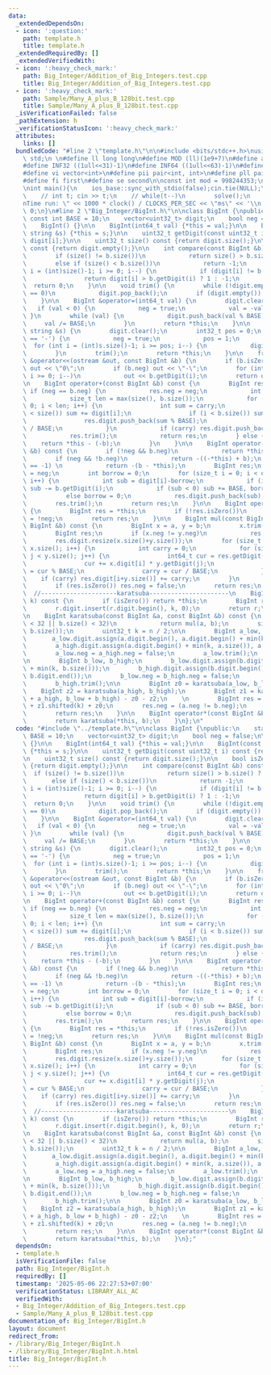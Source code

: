 ```yaml
---
data:
  _extendedDependsOn:
  - icon: ':question:'
    path: template.h
    title: template.h
  _extendedRequiredBy: []
  _extendedVerifiedWith:
  - icon: ':heavy_check_mark:'
    path: Big_Integer/Addition_of_Big_Integers.test.cpp
    title: Big_Integer/Addition_of_Big_Integers.test.cpp
  - icon: ':heavy_check_mark:'
    path: Sample/Many_A_plus_B_128bit.test.cpp
    title: Sample/Many_A_plus_B_128bit.test.cpp
  _isVerificationFailed: false
  _pathExtension: h
  _verificationStatusIcon: ':heavy_check_mark:'
  attributes:
    links: []
  bundledCode: "#line 2 \"template.h\"\n\n#include <bits/stdc++.h>\nusing namespace\
    \ std;\n \n#define ll long long\n#define MOD (ll)(1e9+7)\n#define all(x) (x).begin(),(x).end()\n\
    #define INF32 ((1ull<<31)-1)\n#define INF64 ((1ull<<63)-1)\n#define inf (ll)1e18\n\
    #define vi vector<int>\n#define pii pair<int, int>\n#define pll pair<ll, ll>\n\
    #define fi first\n#define se second\n\nconst int mod = 998244353;\n\nvoid solve();\n\
    \nint main(){\n    ios_base::sync_with_stdio(false);cin.tie(NULL);\n    // cin.exceptions(cin.failbit);\n\
    \    // int t; cin >> t;\n    // while(t--)\n        solve();\n    cerr << \"\\\
    nTime run: \" << 1000 * clock() / CLOCKS_PER_SEC << \"ms\" << '\\n';\n    return\
    \ 0;\n}\n#line 2 \"Big_Integer/BigInt.h\"\n\nclass BigInt {\npublic:\n    static\
    \ const int BASE = 10;\n    vector<uint32_t> digit;\n    bool neg = false;\n\n\
    \    BigInt() {}\n\n    BigInt(int64_t val) {*this = val;}\n\n    BigInt(const\
    \ string &s) {*this = s;}\n\n    uint32_t getDigit(const uint32_t i) const {return\
    \ digit[i];}\n\n    uint32_t size() const {return digit.size();}\n\n    bool isZero()\
    \ const {return digit.empty();}\n\n    int compare(const BigInt &b) const {\n\
    \        if (size() != b.size())\n            return size() > b.size() ? 1 : -1;\n\
    \        else if (size() < b.size())\n            return -1;\n        for (int\
    \ i = (int)size()-1; i >= 0; i--) {\n            if (digit[i] != b.getDigit(i))\n\
    \                return digit[i] > b.getDigit(i) ? 1 : -1;\n        }\n      \
    \  return 0;\n    }\n\n    void trim() {\n        while (!digit.empty() && digit.back()\
    \ == 0)\n            digit.pop_back();\n        if (digit.empty()) neg = false;\n\
    \    }\n\n    BigInt &operator=(int64_t val) {\n        digit.clear();\n     \
    \   if (val < 0) {\n            neg = true;\n            val = -val;\n       \
    \ }\n        while (val) {\n            digit.push_back(val % BASE);\n       \
    \     val /= BASE;\n        }\n        return *this;\n    }\n\n    BigInt &operator=(const\
    \ string &s) {\n        digit.clear();\n        int32_t pos = 0;\n        if (s[0]\
    \ == '-') {\n            neg = true;\n            pos = 1;\n        }\n      \
    \  for (int i = (int)s.size()-1; i >= pos; i--) {\n            digit.push_back(s[i]-'0');\n\
    \        }\n        trim();\n        return *this;\n    }\n\n    friend ostream\
    \ &operator<<(ostream &out, const BigInt &b) {\n        if (b.isZero()) return\
    \ out << \"0\";\n        if (b.neg) out << \"-\";\n        for (int i = (int)b.size()-1;\
    \ i >= 0; i--)\n            out << b.getDigit(i);\n        return out;\n    }\n\
    \n    BigInt operator+(const BigInt &b) const {\n        BigInt res;\n       \
    \ if (neg == b.neg) {\n            res.neg = neg;\n            int carry = 0;\n\
    \            size_t len = max(size(), b.size());\n            for (size_t i =\
    \ 0; i < len; i++) {\n                int sum = carry;\n                if (i\
    \ < size()) sum += digit[i];\n                if (i < b.size()) sum += b.getDigit(i);\n\
    \                res.digit.push_back(sum % BASE);\n                carry = sum\
    \ / BASE;\n            }\n            if (carry) res.digit.push_back(carry);\n\
    \            res.trim();\n            return res;\n        } else {\n        \
    \    return *this - (-b);\n        }\n    }\n\n    BigInt operator-(const BigInt\
    \ &b) const {\n        if (!neg && b.neg)\n            return *this + (-b);\n\
    \        if (neg && !b.neg)\n            return -((-*this) + b);\n        if (compare(b)\
    \ == -1) \n            return -(b - *this);\n        BigInt res;\n        res.neg\
    \ = neg;\n        int borrow = 0;\n        for (size_t i = 0; i < digit.size();\
    \ i++) {\n            int sub = digit[i]-borrow;\n            if (i < b.size())\
    \ sub -= b.getDigit(i);\n            if (sub < 0) sub += BASE, borrow = 1;\n \
    \           else borrow = 0;\n            res.digit.push_back(sub);\n        }\n\
    \        res.trim();\n        return res;\n    }\n\n    BigInt operator-() const\
    \ {\n        BigInt res = *this;\n        if (!res.isZero())\n            res.neg\
    \ = !neg;\n        return res;\n    }\n\n    BigInt mul(const BigInt &a, const\
    \ BigInt &b) const {\n        BigInt x = a, y = b;\n        x.trim(); y.trim();\n\
    \        BigInt res;\n        if (x.neg != y.neg)\n            res.neg = true;\n\
    \        res.digit.resize(x.size()+y.size());\n        for (size_t i = 0; i <\
    \ x.size(); i++) {\n            int carry = 0;\n            for (size_t j = 0;\
    \ j < y.size(); j++) {\n                int64_t cur = res.getDigit(i+j) + carry;\n\
    \                cur += x.digit[i] * y.getDigit(j);\n                res.digit[i+j]\
    \ = cur % BASE;\n                carry = cur / BASE;\n            }\n        \
    \    if (carry) res.digit[i+y.size()] += carry;\n        }\n        res.trim();\n\
    \        if (res.isZero()) res.neg = false;\n        return res;\n    }\n\n  \
    \  //---------------------karatsuba----------------------\n    BigInt shifted(size_t\
    \ k) const {\n        if (isZero()) return *this;\n        BigInt r = *this;\n\
    \        r.digit.insert(r.digit.begin(), k, 0);\n        return r;\n    }    \n\
    \n    BigInt karatsuba(const BigInt &a, const BigInt &b) const {\n        if (a.size()\
    \ < 32 || b.size() < 32)\n            return mul(a, b);\n        size_t n = max(a.size(),\
    \ b.size());\n        uint32_t k = n / 2;\n\n        BigInt a_low, a_high;\n \
    \       a_low.digit.assign(a.digit.begin(), a.digit.begin() + min(k, a.size()));\n\
    \        a_high.digit.assign(a.digit.begin() + min(k, a.size()), a.digit.end());\n\
    \        a_low.neg = a_high.neg = false;\n        a_low.trim();\n        a_high.trim();\n\
    \n        BigInt b_low, b_high;\n        b_low.digit.assign(b.digit.begin(), b.digit.begin()\
    \ + min(k, b.size()));\n        b_high.digit.assign(b.digit.begin() + min(k, b.size()),\
    \ b.digit.end());\n        b_low.neg = b_high.neg = false;\n        b_low.trim();\n\
    \        b_high.trim();\n\n        BigInt z0 = karatsuba(a_low, b_low);\n    \
    \    BigInt z2 = karatsuba(a_high, b_high);\n        BigInt z1 = karatsuba(a_low\
    \ + a_high, b_low + b_high) - z0 - z2;\n    \n        BigInt res = z2.shifted(2*k)\
    \ + z1.shifted(k) + z0;\n        res.neg = (a.neg != b.neg);\n        res.trim();\n\
    \        return res;\n    }\n\n    BigInt operator*(const BigInt &b) const {\n\
    \        return karatsuba(*this, b);\n    }\n};\n"
  code: "#include \"../template.h\"\n\nclass BigInt {\npublic:\n    static const int\
    \ BASE = 10;\n    vector<uint32_t> digit;\n    bool neg = false;\n\n    BigInt()\
    \ {}\n\n    BigInt(int64_t val) {*this = val;}\n\n    BigInt(const string &s)\
    \ {*this = s;}\n\n    uint32_t getDigit(const uint32_t i) const {return digit[i];}\n\
    \n    uint32_t size() const {return digit.size();}\n\n    bool isZero() const\
    \ {return digit.empty();}\n\n    int compare(const BigInt &b) const {\n      \
    \  if (size() != b.size())\n            return size() > b.size() ? 1 : -1;\n \
    \       else if (size() < b.size())\n            return -1;\n        for (int\
    \ i = (int)size()-1; i >= 0; i--) {\n            if (digit[i] != b.getDigit(i))\n\
    \                return digit[i] > b.getDigit(i) ? 1 : -1;\n        }\n      \
    \  return 0;\n    }\n\n    void trim() {\n        while (!digit.empty() && digit.back()\
    \ == 0)\n            digit.pop_back();\n        if (digit.empty()) neg = false;\n\
    \    }\n\n    BigInt &operator=(int64_t val) {\n        digit.clear();\n     \
    \   if (val < 0) {\n            neg = true;\n            val = -val;\n       \
    \ }\n        while (val) {\n            digit.push_back(val % BASE);\n       \
    \     val /= BASE;\n        }\n        return *this;\n    }\n\n    BigInt &operator=(const\
    \ string &s) {\n        digit.clear();\n        int32_t pos = 0;\n        if (s[0]\
    \ == '-') {\n            neg = true;\n            pos = 1;\n        }\n      \
    \  for (int i = (int)s.size()-1; i >= pos; i--) {\n            digit.push_back(s[i]-'0');\n\
    \        }\n        trim();\n        return *this;\n    }\n\n    friend ostream\
    \ &operator<<(ostream &out, const BigInt &b) {\n        if (b.isZero()) return\
    \ out << \"0\";\n        if (b.neg) out << \"-\";\n        for (int i = (int)b.size()-1;\
    \ i >= 0; i--)\n            out << b.getDigit(i);\n        return out;\n    }\n\
    \n    BigInt operator+(const BigInt &b) const {\n        BigInt res;\n       \
    \ if (neg == b.neg) {\n            res.neg = neg;\n            int carry = 0;\n\
    \            size_t len = max(size(), b.size());\n            for (size_t i =\
    \ 0; i < len; i++) {\n                int sum = carry;\n                if (i\
    \ < size()) sum += digit[i];\n                if (i < b.size()) sum += b.getDigit(i);\n\
    \                res.digit.push_back(sum % BASE);\n                carry = sum\
    \ / BASE;\n            }\n            if (carry) res.digit.push_back(carry);\n\
    \            res.trim();\n            return res;\n        } else {\n        \
    \    return *this - (-b);\n        }\n    }\n\n    BigInt operator-(const BigInt\
    \ &b) const {\n        if (!neg && b.neg)\n            return *this + (-b);\n\
    \        if (neg && !b.neg)\n            return -((-*this) + b);\n        if (compare(b)\
    \ == -1) \n            return -(b - *this);\n        BigInt res;\n        res.neg\
    \ = neg;\n        int borrow = 0;\n        for (size_t i = 0; i < digit.size();\
    \ i++) {\n            int sub = digit[i]-borrow;\n            if (i < b.size())\
    \ sub -= b.getDigit(i);\n            if (sub < 0) sub += BASE, borrow = 1;\n \
    \           else borrow = 0;\n            res.digit.push_back(sub);\n        }\n\
    \        res.trim();\n        return res;\n    }\n\n    BigInt operator-() const\
    \ {\n        BigInt res = *this;\n        if (!res.isZero())\n            res.neg\
    \ = !neg;\n        return res;\n    }\n\n    BigInt mul(const BigInt &a, const\
    \ BigInt &b) const {\n        BigInt x = a, y = b;\n        x.trim(); y.trim();\n\
    \        BigInt res;\n        if (x.neg != y.neg)\n            res.neg = true;\n\
    \        res.digit.resize(x.size()+y.size());\n        for (size_t i = 0; i <\
    \ x.size(); i++) {\n            int carry = 0;\n            for (size_t j = 0;\
    \ j < y.size(); j++) {\n                int64_t cur = res.getDigit(i+j) + carry;\n\
    \                cur += x.digit[i] * y.getDigit(j);\n                res.digit[i+j]\
    \ = cur % BASE;\n                carry = cur / BASE;\n            }\n        \
    \    if (carry) res.digit[i+y.size()] += carry;\n        }\n        res.trim();\n\
    \        if (res.isZero()) res.neg = false;\n        return res;\n    }\n\n  \
    \  //---------------------karatsuba----------------------\n    BigInt shifted(size_t\
    \ k) const {\n        if (isZero()) return *this;\n        BigInt r = *this;\n\
    \        r.digit.insert(r.digit.begin(), k, 0);\n        return r;\n    }    \n\
    \n    BigInt karatsuba(const BigInt &a, const BigInt &b) const {\n        if (a.size()\
    \ < 32 || b.size() < 32)\n            return mul(a, b);\n        size_t n = max(a.size(),\
    \ b.size());\n        uint32_t k = n / 2;\n\n        BigInt a_low, a_high;\n \
    \       a_low.digit.assign(a.digit.begin(), a.digit.begin() + min(k, a.size()));\n\
    \        a_high.digit.assign(a.digit.begin() + min(k, a.size()), a.digit.end());\n\
    \        a_low.neg = a_high.neg = false;\n        a_low.trim();\n        a_high.trim();\n\
    \n        BigInt b_low, b_high;\n        b_low.digit.assign(b.digit.begin(), b.digit.begin()\
    \ + min(k, b.size()));\n        b_high.digit.assign(b.digit.begin() + min(k, b.size()),\
    \ b.digit.end());\n        b_low.neg = b_high.neg = false;\n        b_low.trim();\n\
    \        b_high.trim();\n\n        BigInt z0 = karatsuba(a_low, b_low);\n    \
    \    BigInt z2 = karatsuba(a_high, b_high);\n        BigInt z1 = karatsuba(a_low\
    \ + a_high, b_low + b_high) - z0 - z2;\n    \n        BigInt res = z2.shifted(2*k)\
    \ + z1.shifted(k) + z0;\n        res.neg = (a.neg != b.neg);\n        res.trim();\n\
    \        return res;\n    }\n\n    BigInt operator*(const BigInt &b) const {\n\
    \        return karatsuba(*this, b);\n    }\n};"
  dependsOn:
  - template.h
  isVerificationFile: false
  path: Big_Integer/BigInt.h
  requiredBy: []
  timestamp: '2025-05-06 22:27:53+07:00'
  verificationStatus: LIBRARY_ALL_AC
  verifiedWith:
  - Big_Integer/Addition_of_Big_Integers.test.cpp
  - Sample/Many_A_plus_B_128bit.test.cpp
documentation_of: Big_Integer/BigInt.h
layout: document
redirect_from:
- /library/Big_Integer/BigInt.h
- /library/Big_Integer/BigInt.h.html
title: Big_Integer/BigInt.h
---
```

